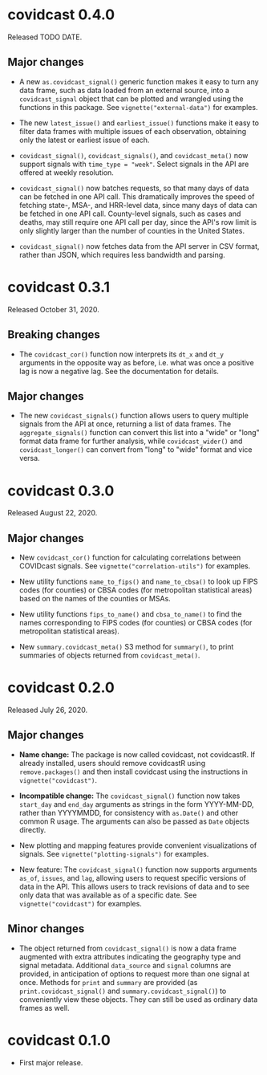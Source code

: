 # covidcast 0.4.0

Released TODO DATE.

## Major changes

- A new `as.covidcast_signal()` generic function makes it easy to turn any
  data frame, such as data loaded from an external source, into a
  `covidcast_signal` object that can be plotted and wrangled using the functions
  in this package. See `vignette("external-data")` for examples.

- The new `latest_issue()` and `earliest_issue()` functions make it easy to
  filter data frames with multiple issues of each observation, obtaining only
  the latest or earliest issue of each.

- `covidcast_signal()`, `covidcast_signals()`, and `covidcast_meta()` now
  support signals with `time_type = "week"`. Select signals in the API are
  offered at weekly resolution.

- `covidcast_signal()` now batches requests, so that many days of data can be
  fetched in one API call. This dramatically improves the speed of fetching
  state-, MSA-, and HRR-level data, since many days of data can be fetched in
  one API call. County-level signals, such as cases and deaths, may still
  require one API call per day, since the API's row limit is only slightly
  larger than the number of counties in the United States.

- `covidcast_signal()` now fetches data from the API server in CSV format,
  rather than JSON, which requires less bandwidth and parsing.

# covidcast 0.3.1

Released October 31, 2020.

## Breaking changes

- The `covidcast_cor()` function now interprets its `dt_x` and `dt_y` arguments
  in the opposite way as before, i.e. what was once a positive lag is now a
  negative lag. See the documentation for details.

## Major changes

- The new `covidcast_signals()` function allows users to query multiple signals
  from the API at once, returning a list of data frames. The
  `aggregate_signals()` function can convert this list into a "wide" or "long"
  format data frame for further analysis, while `covidcast_wider()` and
  `covidcast_longer()` can convert from "long" to "wide" format and vice versa.

# covidcast 0.3.0

Released August 22, 2020.

## Major changes

- New `covidcast_cor()` function for calculating correlations between COVIDcast
  signals. See `vignette("correlation-utils")` for examples.

- New utility functions `name_to_fips()` and `name_to_cbsa()` to look up FIPS
  codes (for counties) or CBSA codes (for metropolitan statistical areas) based
  on the names of the counties or MSAs.

- New utility functions `fips_to_name()` and `cbsa_to_name()` to find the names
  corresponding to FIPS codes (for counties) or CBSA codes (for metropolitan
  statistical areas).

- New `summary.covidcast_meta()` S3 method for `summary()`, to print summaries
  of objects returned from `covidcast_meta()`.

# covidcast 0.2.0

Released July 26, 2020.

## Major changes

- **Name change:** The package is now called covidcast, not covidcastR. If 
  already installed, users should remove covidcastR using `remove.packages()`
  and then install covidcast using the instructions in
  `vignette("covidcast")`.

- **Incompatible change:** The `covidcast_signal()` function now takes
  `start_day` and `end_day` arguments as strings in the form YYYY-MM-DD, rather
  than YYYYMMDD, for consistency with `as.Date()` and other common R usage. The
  arguments can also be passed as `Date` objects directly.

- New plotting and mapping features provide convenient visualizations of
  signals. See `vignette("plotting-signals")` for examples.

- New feature: The `covidcast_signal()` function now supports arguments `as_of`,
  `issues`, and `lag`, allowing users to request specific versions of data in
  the API. This allows users to track revisions of data and to see only data
  that was available as of a specific date. See `vignette("covidcast")` for
  examples.

## Minor changes

- The object returned from `covidcast_signal()` is now a data frame augmented
  with extra attributes indicating the geography type and signal metadata.
  Additional `data_source` and `signal` columns are provided, in anticipation of
  options to request more than one signal at once. Methods for `print` and
  `summary` are provided (as `print.covidcast_signal()` and
  `summary.covidcast_signal()`) to conveniently view these objects. They can
  still be used as ordinary data frames as well.


# covidcast 0.1.0

- First major release.
